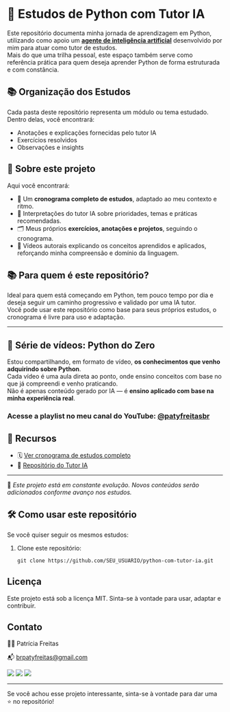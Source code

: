 # 🧠 Estudos de Python com Tutor IA

Este repositório documenta minha jornada de aprendizagem em Python, utilizando como apoio um [**agente de inteligência artificial**](https://github.com/patyfreitasbr/agente-educacional-ia) desenvolvido por mim para atuar como tutor de estudos.  
Mais do que uma trilha pessoal, este espaço também serve como referência prática para quem deseja aprender Python de forma estruturada e com constância.


## 📚 Organização dos Estudos

Cada pasta deste repositório representa um módulo ou tema estudado. Dentro delas, você encontrará:

- Anotações e explicações fornecidas pelo tutor IA
- Exercícios resolvidos
- Observações e insights

## 🚀 Sobre este projeto

Aqui você encontrará:

- 📘 Um **cronograma completo de estudos**, adaptado ao meu contexto e ritmo.
- 🧠 Interpretações do tutor IA sobre prioridades, temas e práticas recomendadas.
- 🗂️ Meus próprios **exercícios, anotações e projetos**, seguindo o cronograma.
- 🎥 Vídeos autorais explicando os conceitos aprendidos e aplicados, reforçando minha compreensão e domínio da linguagem.


## 📚 Para quem é este repositório?

Ideal para quem está começando em Python, tem pouco tempo por dia e deseja seguir um caminho progressivo e validado por uma IA tutor.  
Você pode usar este repositório como base para seus próprios estudos, o cronograma é livre para uso e adaptação.

---

## 🎥 Série de vídeos: Python do Zero 

Estou compartilhando, em formato de vídeo, **os conhecimentos que venho adquirindo sobre Python**.  
Cada vídeo é uma aula direta ao ponto, onde ensino conceitos com base no que já compreendi e venho praticando.  
Não é apenas conteúdo gerado por IA — é **ensino aplicado com base na minha experiência real**.

 ### Acesse a playlist no meu canal do YouTube: [**@patyfreitasbr**](https://www.youtube.com/playlist?list=PLD43g8rRK7j3VnqVQ-edA1DtwAlYUrb-j)

## 🔗 Recursos

- 🗓️ [Ver cronograma de estudos completo]()
- 🤖 [Repositório do Tutor IA]()

---

📌 _Este projeto está em constante evolução. Novos conteúdos serão adicionados conforme avanço nos estudos._




## 🛠️ Como usar este repositório

Se você quiser seguir os mesmos estudos:

1. Clone este repositório:
   ```
   git clone https://github.com/SEU_USUARIO/python-com-tutor-ia.git
   ```



## Licença

Este projeto está sob a licença MIT. Sinta-se à vontade para usar, adaptar e contribuir.

## Contato

👩‍💻 Patrícia Freitas

📬 brpatyfreitas@gmail.com
<div>
  <a href="https://www.linkedin.com/in/patyfreitasbr"><img src="https://img.shields.io/badge/LinkedIn-0077B5?style=for-the-badge&logo=linkedin&logoColor=white" target="_blank"></a></>
  <a href="https://www.instagram.com/patyfreitasbr"><img src="https://img.shields.io/badge/Instagram-E4405F?style=for-the-badge&logo=instagram&logoColor=white" target="_blank"></a></>
 <a href="https://www.youtube.com/@patyfreitasbr"><img src="https://img.shields.io/badge/YouTube-FF0000?style=for-the-badge&logo=youtube&logoColor=white" target="_blank"></a></>
</div> 

---
Se você achou esse projeto interessante, sinta-se à vontade para dar uma ⭐ no repositório!